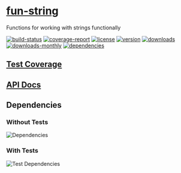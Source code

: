 # [fun-string](https://bagrounds.gitlab.io/fun-string)

Functions for working with strings functionally

[![build-status](https://gitlab.com/bagrounds/fun-string/badges/master/build.svg)](https://gitlab.com/bagrounds/fun-string/commits/master)
[![coverage-report](https://gitlab.com/bagrounds/fun-string/badges/master/coverage.svg)](https://gitlab.com/bagrounds/fun-string/commits/master)
[![license](https://img.shields.io/npm/l/fun-string.svg)](https://www.npmjs.com/package/fun-string)
[![version](https://img.shields.io/npm/v/fun-string.svg)](https://www.npmjs.com/package/fun-string)
[![downloads](https://img.shields.io/npm/dt/fun-string.svg)](https://www.npmjs.com/package/fun-string)
[![downloads-monthly](https://img.shields.io/npm/dm/fun-string.svg)](https://www.npmjs.com/package/fun-string)
[![dependencies](https://david-dm.org/bagrounds/fun-string/status.svg)](https://david-dm.org/bagrounds/fun-string)

## [Test Coverage](https://bagrounds.gitlab.io/fun-string/coverage/lcov-report/index.html)

## [API Docs](https://bagrounds.gitlab.io/fun-string/index.html)

## Dependencies

### Without Tests

![Dependencies](https://bagrounds.gitlab.io/fun-string/img/dependencies.svg)

### With Tests

![Test Dependencies](https://bagrounds.gitlab.io/fun-string/img/dependencies-test.svg)


